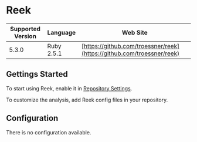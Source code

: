 # Reek

| Supported Version | Language | Web Site |
| ----------------- | -------- | -------- |
| 5.3.0 | Ruby 2.5.1 | [https://github.com/troessner/reek](https://github.com/troessner/reek) |

## Gettings Started

To start using Reek, enable it in [Repository Settings](../../getting-started/repository-settings.md).

To customize the analysis, add Reek config files in your repository.

## Configuration

There is no configuration available.

